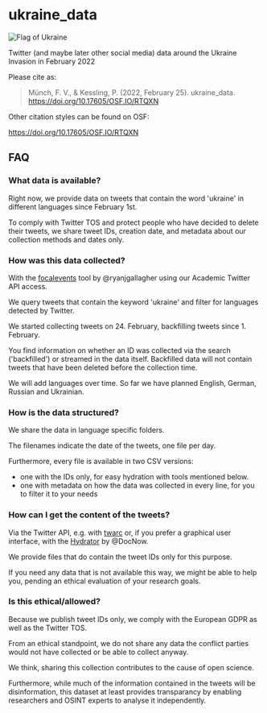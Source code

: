 # ukraine_data

![Flag of Ukraine](https://upload.wikimedia.org/wikipedia/commons/thumb/4/49/Flag_of_Ukraine.svg/320px-Flag_of_Ukraine.svg.png)

Twitter (and maybe later other social media) data around the Ukraine Invasion in February 2022

Please cite as:

> Münch, F. V., & Kessling, P. (2022, February 25). ukraine_data. https://doi.org/10.17605/OSF.IO/RTQXN

Other citation styles can be found on OSF:

<https://doi.org/10.17605/OSF.IO/RTQXN>

## FAQ

### What data is available?

Right now, we provide data on tweets that contain the word 'ukraine' in different languages since February 1st.

To comply with Twitter TOS and protect people who have decided to delete their tweets, we share tweet IDs, creation date, and metadata about our collection methods and dates only.

### How was this data collected?

With the [focalevents](https://github.com/ryanjgallagher/focalevents) tool by @ryanjgallagher using our Academic Twitter API access.

We query tweets that contain the keyword 'ukraine' and filter for languages detected by Twitter.

We started collecting tweets on 24. February, backfilling tweets since 1. February.

You find information on whether an ID was collected via the search ('backfilled') or streamed in the data itself. Backfilled data will not contain tweets that have been deleted before the collection time.

We will add languages over time. So far we have planned English, German, Russian and Ukrainian.


### How is the data structured?

We share the data in language specific folders.

The filenames indicate the date of the tweets, one file per day.

Furthermore, every file is available in two CSV versions:

* one with the IDs only, for easy hydration with tools mentioned below.
* one with metadata on how the data was collected in every line, for you to filter it to your needs

### How can I get the content of the tweets?

Via the Twitter API, e.g. with [twarc](https://twarc-project.readthedocs.io/en/latest/twarc2_en_us/#hydrate) or, if you prefer a graphical user interface, with the [Hydrator](https://github.com/DocNow/hydrator) by @DocNow.

We provide files that do contain the tweet IDs only for this purpose.

If you need any data that is not available this way, we might be able to help you, pending an ethical evaluation of your research goals.

### Is this ethical/allowed?

Because we publish tweet IDs only, we comply with the European GDPR as well as the Twitter TOS.

From an ethical standpoint, we do not share any data the conflict parties would not have collected or be able to collect anyway.

We think, sharing this collection contributes to the cause of open science.

Furthermore, while much of the information contained in the tweets will be disinformation, this dataset at least provides transparancy by enabling researchers and OSINT experts to analyse it independently.

